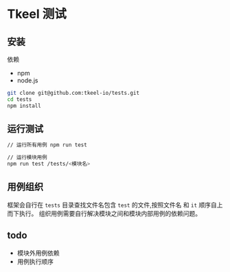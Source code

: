 # Tkeel 测试

## 安装

依赖

- npm
- node.js

```bash
git clone git@github.com:tkeel-io/tests.git
cd tests
npm install
```

## 运行测试

```bash
// 运行所有用例 npm run test

// 运行模块用例
npm run test /tests/<模块名>
```

## 用例组织

框架会自行在 `tests` 目录查找文件名包含 `test` 的文件,按照文件名 和 `it` 顺序自上而下执行。
组织用例需要自行解决模块之间和模块内部用例的依赖问题。

## todo

- 模块外用例依赖
- 用例执行顺序
